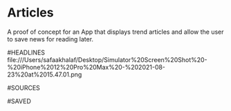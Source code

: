 # Articles
A proof of concept for an App that displays trend articles and allow the user to save news for reading later.


#HEADLINES
file:///Users/safaakhalaf/Desktop/Simulator%20Screen%20Shot%20-%20iPhone%2012%20Pro%20Max%20-%202021-08-23%20at%2015.47.01.png

#SOURCES



#SAVED
